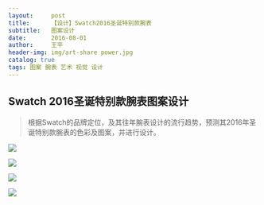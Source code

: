 ```yaml
---
layout:     post
title:      【设计】Swatch2016圣诞特别款腕表
subtitle:   图案设计
date:       2016-08-01
author:     王平
header-img: img/art-share power.jpg
catalog: true
tags: 图案 腕表 艺术 视觉 设计 
---
```


## Swatch 2016圣诞特别款腕表图案设计

> 根据Swatch的品牌定位，及其往年腕表设计的流行趋势，预测其2016年圣诞特别款腕表的色彩及图案，并进行设计。



![](https://ws1.sinaimg.cn/large/0069RVTdgy1fu22whzxisj31kw148dmf.jpg)

![](https://ws1.sinaimg.cn/large/0069RVTdgy1fu22whlazuj31kw148gu4.jpg)

![](https://ws4.sinaimg.cn/large/0069RVTdgy1fu22wh63ipj31kw148qbf.jpg)

![](https://ws2.sinaimg.cn/large/0069RVTdgy1fu22wgpf34j31kw148gt4.jpg)

